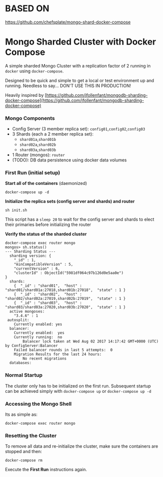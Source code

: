 # BASED ON
https://github.com/chefsplate/mongo-shard-docker-compose

Mongo Sharded Cluster with Docker Compose
=========================================
A simple sharded Mongo Cluster with a replication factor of 2 running in `docker` using `docker-compose`.

Designed to be quick and simple to get a local or test environment up and running. Needless to say... DON'T USE THIS IN PRODUCTION!

Heavily inspired by [https://github.com/jfollenfant/mongodb-sharding-docker-compose](https://github.com/jfollenfant/mongodb-sharding-docker-compose)

### Mongo Components

* Config Server (3 member replica set): `config01`,`config02`,`config03`
* 3 Shards (each a 2 member replica set):
	* `shard01a`,`shard01b`
	* `shard02a`,`shard02b`
	* `shard03a`,`shard03b`
* 1 Router (mongos): `router`
* (TODO): DB data persistence using docker data volumes

### First Run (initial setup)
**Start all of the containers** (daemonized)

```
docker-compose up -d
```

**Initialize the replica sets (config server and shards) and router**

```
sh init.sh
```

This script has a `sleep 20` to wait for the config server and shards to elect their primaries before initializing the router

**Verify the status of the sharded cluster**

```
docker-compose exec router mongo
mongos> sh.status()
--- Sharding Status ---
  sharding version: {
	"_id" : 1,
	"minCompatibleVersion" : 5,
	"currentVersion" : 6,
	"clusterId" : ObjectId("5981df064c97b126d0e5aa0e")
}
  shards:
	{  "_id" : "shard01",  "host" : "shard01/shard01a:27018,shard01b:27018",  "state" : 1 }
	{  "_id" : "shard02",  "host" : "shard02/shard02a:27019,shard02b:27019",  "state" : 1 }
	{  "_id" : "shard03",  "host" : "shard03/shard03a:27020,shard03b:27020",  "state" : 1 }
  active mongoses:
	"3.4.6" : 1
 autosplit:
	Currently enabled: yes
  balancer:
	Currently enabled:  yes
	Currently running:  no
		Balancer lock taken at Wed Aug 02 2017 14:17:42 GMT+0000 (UTC) by ConfigServer:Balancer
	Failed balancer rounds in last 5 attempts:  0
	Migration Results for the last 24 hours:
		No recent migrations
  databases:
```

### Normal Startup
The cluster only has to be initialized on the first run. Subsequent startup can be achieved simply with `docker-compose up` or `docker-compose up -d`

### Accessing the Mongo Shell
Its as simple as:

```
docker-compose exec router mongo
```

### Resetting the Cluster
To remove all data and re-initialize the cluster, make sure the containers are stopped and then:

```
docker-compose rm
```

Execute the **First Run** instructions again.